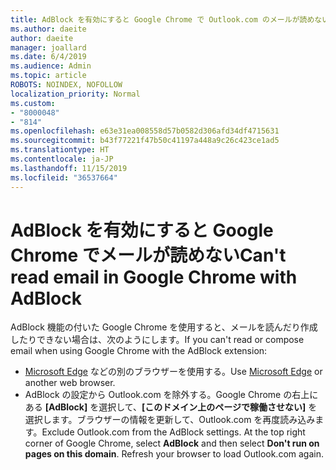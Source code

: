 ```yaml
---
title: AdBlock を有効にすると Google Chrome で Outlook.com のメールが読めない
ms.author: daeite
author: daeite
manager: joallard
ms.date: 6/4/2019
ms.audience: Admin
ms.topic: article
ROBOTS: NOINDEX, NOFOLLOW
localization_priority: Normal
ms.custom:
- "8000048"
- "814"
ms.openlocfilehash: e63e31ea008558d57b0582d306afd34df4715631
ms.sourcegitcommit: b43f77221f47b50c41197a448a9c26c423ce1ad5
ms.translationtype: HT
ms.contentlocale: ja-JP
ms.lasthandoff: 11/15/2019
ms.locfileid: "36537664"
---
```

# <a name="cant-read-email-in-google-chrome-with-adblock"></a><span data-ttu-id="85c06-102">AdBlock を有効にすると Google Chrome でメールが読めない</span><span class="sxs-lookup"><span data-stu-id="85c06-102">Can't read email in Google Chrome with AdBlock</span></span>

<span data-ttu-id="85c06-103">AdBlock 機能の付いた Google Chrome を使用すると、メールを読んだり作成したりできない場合は、次のようにします。</span><span class="sxs-lookup"><span data-stu-id="85c06-103">If you can't read or compose email when using Google Chrome with the AdBlock extension:</span></span>

- <span data-ttu-id="85c06-104">[Microsoft Edge](https://go.microsoft.com/fwlink/p/?linkid=2001503&amp;clcid=0x409) などの別のブラウザーを使用する。</span><span class="sxs-lookup"><span data-stu-id="85c06-104">Use [Microsoft Edge](https://go.microsoft.com/fwlink/p/?linkid=2001503&amp;clcid=0x409) or another web browser.</span></span>
- <span data-ttu-id="85c06-p101">AdBlock の設定から Outlook.com を除外する。Google Chrome の右上にある **[AdBlock]** を選択して、**[このドメイン上のページで稼働させない]** を選択します。ブラウザーの情報を更新して、Outlook.com を再度読み込みます。</span><span class="sxs-lookup"><span data-stu-id="85c06-p101">Exclude Outlook.com from the AdBlock settings. At the top right corner of Google Chrome, select **AdBlock** and then select **Don't run on pages on this domain**. Refresh your browser to load Outlook.com again.</span></span>